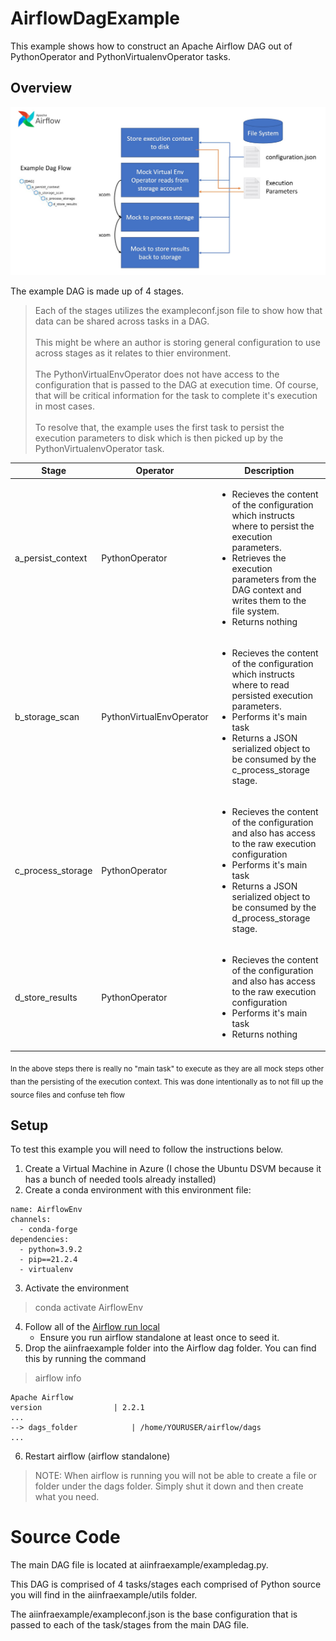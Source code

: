 # AirflowDagExample

This example shows how to construct an Apache Airflow DAG out of PythonOperator and PythonVirtualenvOperator tasks. 

## Overview

![DAG flow](./images/dagflow.jpg)

The example DAG is made up of 4 stages. 

> Each of the stages utilizes the exampleconf.json file to show how that data can be shared across tasks in a DAG.<br><br>This might be where an author is storing general configuration to use across stages as it relates to thier environment.<br><br>The PythonVirtualEnvOperator does not have access to the configuration that is passed to the DAG at execution time. Of course, that will be critical information for the task to complete it's execution in most cases.<br><br>To resolve that, the example uses the first task to persist the execution parameters to disk which is then picked up by the PythonVirtualenvOperator task.  

|Stage|Operator|Description|
|----|----|---|
|a_persist_context|PythonOperator|<ul><li>Recieves the content of the configuration which instructs where to persist the execution parameters.</li><li>Retrieves the execution parameters from the DAG context and writes them to the file system.</li><li>Returns nothing</li></ul>|
|b_storage_scan|PythonVirtualEnvOperator|<ul><li>Recieves the content of the configuration which instructs where to read persisted execution parameters.</li><li>Performs it's main task</li><li>Returns a JSON serialized object to be consumed by the c_process_storage stage.</li></ul>|
|c_process_storage|PythonOperator|<ul><li>Recieves the content of the configuration and also has access to the raw execution configuration</li><li>Performs it's main task</li><li>Returns a JSON serialized object to be consumed by the d_process_storage stage.</li></ul>|
|d_store_results|PythonOperator|<ul><li>Recieves the content of the configuration and also has access to the raw execution configuration</li><li>Performs it's main task</li><li>Returns nothing</li></ul>|

<sub>In the above steps there is really no "main task" to execute as they are all mock steps other than the persisting of the execution context. This was done intentionally as to not fill up the source files and confuse teh flow</sub>


## Setup
To test this example you will need to follow the instructions below. 

1. Create a Virtual Machine in Azure (I chose the Ubuntu DSVM because it has a bunch of needed tools already installed)
2. Create a conda environment with this environment file:
```
name: AirflowEnv
channels:
  - conda-forge
dependencies:
  - python=3.9.2
  - pip==21.2.4
  - virtualenv
```
3. Activate the environment
> conda activate AirflowEnv
4. Follow all of the [Airflow run local](https://airflow.apache.org/docs/apache-airflow/stable/start/local.html)
    - Ensure you run airflow standalone at least once to seed it. 
5. Drop the aiinfraexample folder into the Airflow dag folder. You can find this by running the command
> airflow info
```
Apache Airflow
version                | 2.2.1                                              
...
--> dags_folder            | /home/YOURUSER/airflow/dags                          
...
```
6. Restart airflow (airflow standalone)

> NOTE: When airflow is running you will not be able to create a file or folder under the dags folder. Simply shut it down and then create what you need. 

# Source Code
The main DAG file is located at aiinfraexample/exampledag.py. 

This DAG is comprised of 4 tasks/stages each comprised of Python source you will find in the aiinfraexample/utils folder. 

The aiinfraexample/exampleconf.json is the base configuration that is passed to each of the task/stages from the main DAG file. 

